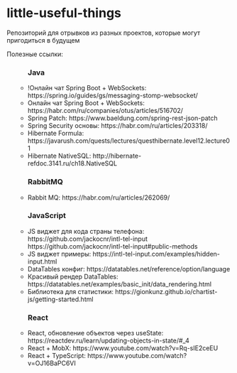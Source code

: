 # little-useful-things

Репозиторий для отрывков из разных проектов, которые могут пригодиться в будущем

Полезные ссылки:

<ul>
  <ul>
    <h3>Java</h3>
    <li>!Онлайн чат Spring Boot + WebSockets: https://spring.io/guides/gs/messaging-stomp-websocket/</li>
    <li>Онлайн чат Spring Boot + WebSockets: https://habr.com/ru/companies/otus/articles/516702/</li>
    <li>Spring Patch: https://www.baeldung.com/spring-rest-json-patch</li>
    <li>Spring Security основы: https://habr.com/ru/articles/203318/</li>
    <li>Hibernate Formula: https://javarush.com/quests/lectures/questhibernate.level12.lecture01</li>
    <li>Hibernate NativeSQL: http://hibernate-refdoc.3141.ru/ch18.NativeSQL</li>
  </ul>
  <ul>
    <h3>RabbitMQ</h3>
    <li>Rabbit MQ: https://habr.com/ru/articles/262069/</li>
  </ul>
  <ul>
    <h3>JavaScript</h3>
    <li>JS виджет для кода страны телефона: https://github.com/jackocnr/intl-tel-input https://github.com/jackocnr/intl-tel-input#public-methods</li>
    <li>JS виджет примеры: https://intl-tel-input.com/examples/hidden-input.html</li>
    <li>DataTables конфиг: https://datatables.net/reference/option/language</li>
    <li>Красивый рендер DataTables: https://datatables.net/examples/basic_init/data_rendering.html</li>
    <li>Библиотека для статистики: https://gionkunz.github.io/chartist-js/getting-started.html</li>
  </ul>
  <ul>
    <h3>React</h3>
    <li>React, обновление объектов через useState: https://reactdev.ru/learn/updating-objects-in-state/#_4</li>
    <li>React + MobX: https://www.youtube.com/watch?v=Rq-sIE2ceEU</li>
    <li>React + TypeScript: https://www.youtube.com/watch?v=OJ16BaPC6VI</li>
  </ul>
</ul>
